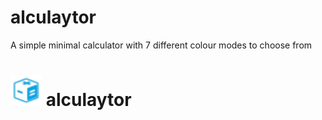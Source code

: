 # alculaytor
A simple minimal calculator with 7 different colour modes to choose from


# <img src="./favicon-32x32.png" title="Frontend Mentor" alt="Frontend Mentor logo" width="50" height="50" text-align="center"/> alculaytor